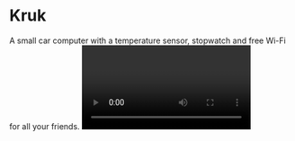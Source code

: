 # Kruk
A small car computer with a temperature sensor, stopwatch and free Wi-Fi for all your friends.
<video>
        src="https://github.com/SabasSolutions/Kruk/blob/main/video/kruk.mp4" 
        controls 
        style="max-width:100%;">
      </video>
